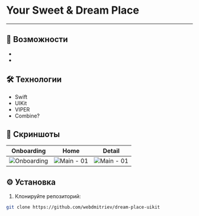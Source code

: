 # Your Sweet & Dream Place

---


## 🚀 Возможности
- 
-

## 🛠 Технологии
- Swift
- UIKit
- VIPER
- Combine?

## 📸 Скриншоты
| Onboarding | Home | Detail |
|--------------|--------------|--------------|
| ![Onboarding](https://api.webdmitriev.com/wp-content/uploads/2025/08/dream-place-uikit-onborading.jpg) | ![Main - 01](https://api.webdmitriev.com/wp-content/uploads/2025/08/dream-place-uikit-home.jpg) | ![Main - 01](https://api.webdmitriev.com/wp-content/uploads/2025/08/dream-place-uikit-detail.jpg) |

## ⚙️ Установка

1. Клонируйте репозиторий:

```bash
git clone https://github.com/webdmitriev/dream-place-uikit
```
